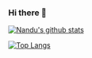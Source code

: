 ### Hi there 👋

<!--
**Nandu-Chandran/Nandu-Chandran** is a ✨ _special_ ✨ repository because its `README.md` (this file) appears on your GitHub profile.

Here are some ideas to get you started:

- 🔭 I’m currently working on ...
- 🌱 I’m currently learning ...
- 👯 I’m looking to collaborate on ...
- 🤔 I’m looking for help with ...
- 💬 Ask me about ...
- 📫 How to reach me: ...
- 😄 Pronouns: ...
- ⚡ Fun fact: ...
-->
[![Nandu's github stats](https://github-readme-stats.vercel.app/api?username=Nandu-Chandran)](https://github.com/anuraghazra/github-readme-stats)

[![Top Langs](https://github-readme-stats.vercel.app/api/top-langs/?username=Nandu-Chandran&layout=compact)](https://github.com/anuraghazra/github-readme-stats)
